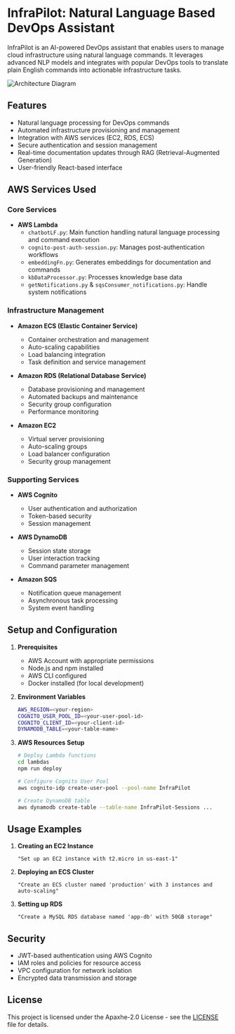# InfraPilot: Natural Language Based DevOps Assistant

InfraPilot is an AI-powered DevOps assistant that enables users to manage cloud infrastructure using natural language commands. It leverages advanced NLP models and integrates with popular DevOps tools to translate plain English commands into actionable infrastructure tasks.

![Architecture Diagram](./assets/arch.png)

## Features

- Natural language processing for DevOps commands
- Automated infrastructure provisioning and management
- Integration with AWS services (EC2, RDS, ECS)
- Secure authentication and session management
- Real-time documentation updates through RAG (Retrieval-Augmented Generation)
- User-friendly React-based interface

## AWS Services Used

### Core Services

- **AWS Lambda**
  - `chatbotLF.py`: Main function handling natural language processing and command execution
  - `cognito-post-auth-session.py`: Manages post-authentication workflows
  - `embeddingFn.py`: Generates embeddings for documentation and commands
  - `kbDataProcessor.py`: Processes knowledge base data
  - `getNotifications.py` & `sqsConsumer_notifications.py`: Handle system notifications

### Infrastructure Management

- **Amazon ECS (Elastic Container Service)**

  - Container orchestration and management
  - Auto-scaling capabilities
  - Load balancing integration
  - Task definition and service management

- **Amazon RDS (Relational Database Service)**

  - Database provisioning and management
  - Automated backups and maintenance
  - Security group configuration
  - Performance monitoring

- **Amazon EC2**
  - Virtual server provisioning
  - Auto-scaling groups
  - Load balancer configuration
  - Security group management

### Supporting Services

- **AWS Cognito**

  - User authentication and authorization
  - Token-based security
  - Session management

- **AWS DynamoDB**

  - Session state storage
  - User interaction tracking
  - Command parameter management

- **Amazon SQS**
  - Notification queue management
  - Asynchronous task processing
  - System event handling

## Setup and Configuration

1. **Prerequisites**

   - AWS Account with appropriate permissions
   - Node.js and npm installed
   - AWS CLI configured
   - Docker installed (for local development)

2. **Environment Variables**

   ```bash
   AWS_REGION=<your-region>
   COGNITO_USER_POOL_ID=<your-user-pool-id>
   COGNITO_CLIENT_ID=<your-client-id>
   DYNAMODB_TABLE=<your-table-name>
   ```

3. **AWS Resources Setup**

   ```bash
   # Deploy Lambda functions
   cd lambdas
   npm run deploy

   # Configure Cognito User Pool
   aws cognito-idp create-user-pool --pool-name InfraPilot

   # Create DynamoDB table
   aws dynamodb create-table --table-name InfraPilot-Sessions ...
   ```

## Usage Examples

1. **Creating an EC2 Instance**

   ```
   "Set up an EC2 instance with t2.micro in us-east-1"
   ```

2. **Deploying an ECS Cluster**

   ```
   "Create an ECS cluster named 'production' with 3 instances and auto-scaling"
   ```

3. **Setting up RDS**
   ```
   "Create a MySQL RDS database named 'app-db' with 50GB storage"
   ```

## Security

- JWT-based authentication using AWS Cognito
- IAM roles and policies for resource access
- VPC configuration for network isolation
- Encrypted data transmission and storage

## License

This project is licensed under the Apaxhe-2.0 License - see the [LICENSE](LICENSE) file for details.
